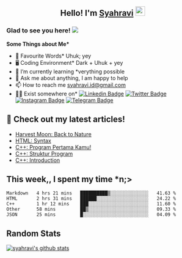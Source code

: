 <h2 align="center">Hello! I'm <a href="https://syahravi.github.io" target="_blank">Syahravi</a> <img src="https://media.giphy.com/media/hvRJCLFzcasrR4ia7z/giphy.gif" width="25px"></h2>

### Glad to see you here! ![](https://visitor-badge.glitch.me/badge?page_id=syahravi.syahravi)

<b> Some Things about Me*</b>
- 💬 Favourite Words\* Uhuk; yey
- 🖥️ Coding Environment\* Dark + Uhuk + yey
- 🌱 I’m currently learning \*verything possible
- 👀 Ask me about anything, I am happy to help
- 📫 How to reach me syahravi.id@gmail.com
- 👨‍💻 Exist somewhere on\* 
[![Linkedin Badge](https://img.shields.io/badge/-LinkedIn-0e76a8?style=flat-square&logo=Linkedin&logoColor=white)](https://linkedin.com/in/syahravi/)
[![Twitter Badge](https://img.shields.io/badge/-Twitter-00acee?style=flat-square&logo=Twitter&logoColor=white)](https://twitter.com/syahraavi/)
[![Instagram Badge](https://img.shields.io/badge/-Instagram-e4405f?style=flat-square&logo=Instagram&logoColor=white)](https://instagram.com/syahraavi)
[![Telegram Badge](https://img.shields.io/badge/-Telegram-0088cc?style=flat-square&logo=Telegram&logoColor=white)](https://t.me/syahravi)
## 📝 Check out my latest articles!
<!-- BLOG-POST-LIST:START -->
- [Harvest Moon: Back to Nature](https://www.syahravi.my.id/harvest-moon-btn/)
- [HTML: Syntax](https://www.syahravi.my.id/html-syntax/)
- [C++: Program Pertama Kamu!](https://www.syahravi.my.id/cpp-first-program/)
- [C++: Struktur Program](https://www.syahravi.my.id/cpp-program-structure/)
- [C++: Introduction](https://www.syahravi.my.id/cpp/)
<!-- BLOG-POST-LIST:END -->

## This week,, I spent my time \*n;>
<!--START_SECTION:waka-->
```text
Markdown   4 hrs 21 mins   ██████████▒░░░░░░░░░░░░░░   41.63 % 
HTML       2 hrs 31 mins   ██████░░░░░░░░░░░░░░░░░░░   24.22 % 
C++        1 hr 12 mins    ███░░░░░░░░░░░░░░░░░░░░░░   11.60 % 
Other      58 mins         ██▒░░░░░░░░░░░░░░░░░░░░░░   09.33 % 
JSON       25 mins         █░░░░░░░░░░░░░░░░░░░░░░░░   04.09 % 
```
<!--END_SECTION:waka-->

## Random Stats
[![syahravi's github stats](https://github-readme-stats.vercel.app/api?username=syahravi&show_icons=true&theme=synthwave)](https://github.com/syahravi/)
